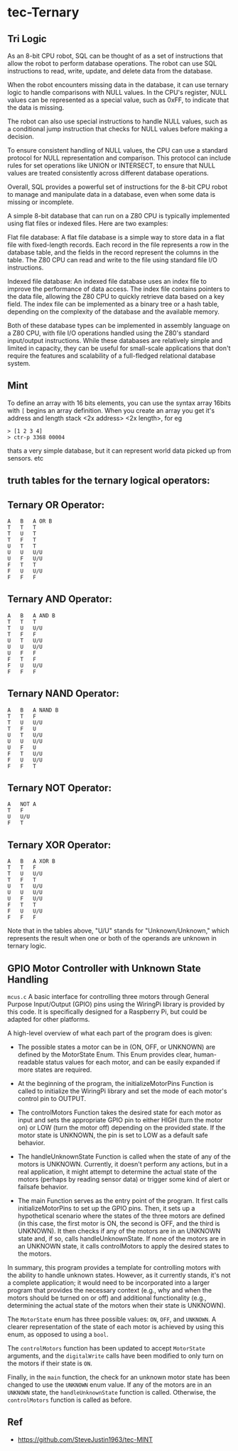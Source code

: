 # tec-Ternary

## Tri Logic


As an 8-bit CPU robot, SQL can be thought of as a set of instructions that allow the robot to perform database operations. The robot can use SQL instructions to read, write, update, and delete data from the database.

When the robot encounters missing data in the database, it can use ternary logic to handle comparisons with NULL values. In the CPU's register, NULL values can be represented as a special value, such as 0xFF, to indicate that the data is missing.

The robot can also use special instructions to handle NULL values, such as a conditional jump instruction that checks for NULL values before making a decision.

To ensure consistent handling of NULL values, the CPU can use a standard protocol for NULL representation and comparison. This protocol can include rules for set operations like UNION or INTERSECT, to ensure that NULL values are treated consistently across different database operations.

Overall, SQL provides a powerful set of instructions for the 8-bit CPU robot to manage and manipulate data in a database, even when some data is missing or incomplete.

A simple 8-bit database that can run on a Z80 CPU is typically implemented using flat files or indexed files. Here are two examples:

Flat file database:
A flat file database is a simple way to store data in a flat file with fixed-length records. Each record in the file represents a row in the database table, and the fields in the record represent the columns in the table. The Z80 CPU can read and write to the file using standard file I/O instructions.

Indexed file database:
An indexed file database uses an index file to improve the performance of data access. The index file contains pointers to the data file, allowing the Z80 CPU to quickly retrieve data based on a key field. The index file can be implemented as a binary tree or a hash table, depending on the complexity of the database and the available memory.

Both of these database types can be implemented in assembly language on a Z80 CPU, with file I/O operations handled using the Z80's standard input/output instructions. While these databases are relatively simple and limited in capacity, they can be useful for small-scale applications that don't require the features and scalability of a full-fledged relational database system.

## Mint
To define an array with 16 bits elements, you can use the syntax array 16bits	with `[`	begins an array definition. When you create an array you get it's address and length	stack <2x address> <2x length>, for eg
```
> [1 2 3 4]
> ctr-p 3368 00004
```
thats a very simple database, but it can represent world data picked up from sensors. etc


## truth tables for the ternary logical operators:

## Ternary OR Operator:
```
A	B	A OR B
T	T	T
T	U	T
T	F	T
U	T	T
U	U	U/U
U	F	U/U
F	T	T
F	U	U/U
F	F	F
```

## Ternary AND Operator:
```
A	B	A AND B
T	T	T
T	U	U/U
T	F	F
U	T	U/U
U	U	U/U
U	F	F
F	T	F
F	U	U/U
F	F	F
```

## Ternary NAND Operator:
```
A	B	A NAND B
T	T	F
T	U	U/U
T	F	U
U	T	U/U
U	U	U/U
U	F	U
F	T	U/U
F	U	U/U
F	F	T
```

## Ternary NOT Operator:
```
A	NOT A
T	F
U	U/U
F	T
```
## Ternary XOR Operator:
```
A	B	A XOR B
T	T	F
T	U	U/U
T	F	T
U	T	U/U
U	U	U/U
U	F	U/U
F	T	T
F	U	U/U
F	F	F
```
Note that in the tables above, "U/U" stands for "Unknown/Unknown," which represents the result when one or both of the operands are unknown in ternary logic.


##  GPIO Motor Controller with Unknown State Handling

`mcus.c`
A basic interface for controlling three motors through General Purpose Input/Output (GPIO) pins using the WiringPi library is provided by this code. It is specifically designed for a Raspberry Pi, but could be adapted for other platforms. 

A high-level overview of what each part of the program does is given:

- The possible states a motor can be in (ON, OFF, or UNKNOWN) are defined by the MotorState Enum. This Enum provides clear, human-readable status values for each motor, and can be easily expanded if more states are required.

- At the beginning of the program, the initializeMotorPins Function is called to initialize the WiringPi library and set the mode of each motor's control pin to OUTPUT.

- The controlMotors Function takes the desired state for each motor as input and sets the appropriate GPIO pin to either HIGH (turn the motor on) or LOW (turn the motor off) depending on the provided state. If the motor state is UNKNOWN, the pin is set to LOW as a default safe behavior.

- The handleUnknownState Function is called when the state of any of the motors is UNKNOWN. Currently, it doesn't perform any actions, but in a real application, it might attempt to determine the actual state of the motors (perhaps by reading sensor data) or trigger some kind of alert or failsafe behavior.

- The main Function serves as the entry point of the program. It first calls initializeMotorPins to set up the GPIO pins. Then, it sets up a hypothetical scenario where the states of the three motors are defined (in this case, the first motor is ON, the second is OFF, and the third is UNKNOWN). It then checks if any of the motors are in an UNKNOWN state and, if so, calls handleUnknownState. If none of the motors are in an UNKNOWN state, it calls controlMotors to apply the desired states to the motors.

In summary, this program provides a template for controlling motors with the ability to handle unknown states. However, as it currently stands, it's not a complete application; it would need to be incorporated into a larger program that provides the necessary context (e.g., why and when the motors should be turned on or off) and additional functionality (e.g., determining the actual state of the motors when their state is UNKNOWN).

The `MotorState` enum has three possible values: `ON`, `OFF`, and `UNKNOWN`. A clearer representation of the state of each motor is achieved by using this enum, as opposed to using a `bool`. 

The `controlMotors` function has been updated to accept `MotorState` arguments, and the `digitalWrite` calls have been modified to only turn on the motors if their state is `ON`.

Finally, in the `main` function, the check for an unknown motor state has been changed to use the `UNKNOWN` enum value. If any of the motors are in an `UNKNOWN` state, the `handleUnknownState` function is called. Otherwise, the `controlMotors` function is called as before.

## Ref
- https://github.com/SteveJustin1963/tec-MINT

